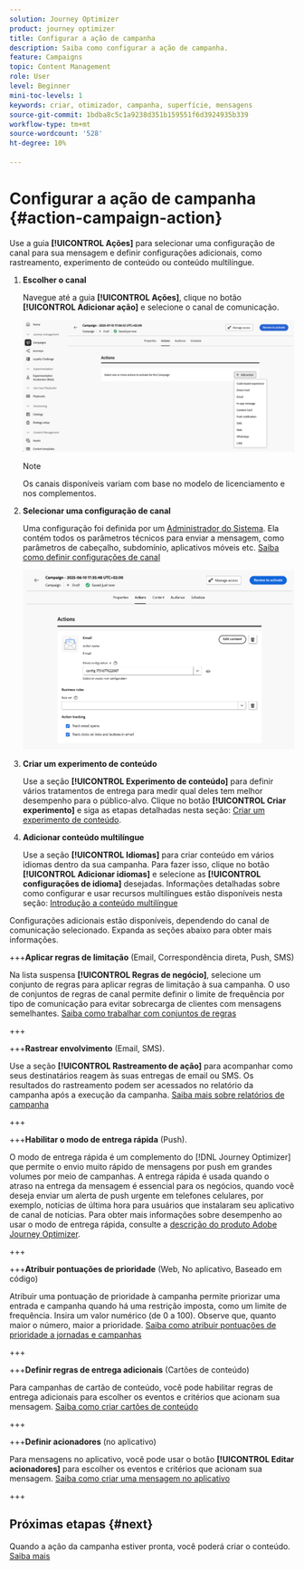 ```yaml
---
solution: Journey Optimizer
product: journey optimizer
title: Configurar a ação de campanha
description: Saiba como configurar a ação de campanha.
feature: Campaigns
topic: Content Management
role: User
level: Beginner
mini-toc-levels: 1
keywords: criar, otimizador, campanha, superfície, mensagens
source-git-commit: 1bdba8c5c1a9238d351b159551f6d3924935b339
workflow-type: tm+mt
source-wordcount: '528'
ht-degree: 10%

---
```



# Configurar a ação de campanha {#action-campaign-action}

Use a guia **[!UICONTROL Ações]** para selecionar uma configuração de canal para sua mensagem e definir configurações adicionais, como rastreamento, experimento de conteúdo ou conteúdo multilíngue.

1. **Escolher o canal**

   Navegue até a guia **[!UICONTROL Ações]**, clique no botão **[!UICONTROL Adicionar ação]** e selecione o canal de comunicação.

   ![](assets/create-campaign-add-action.png)

   >[!NOTE]
   >
   >Os canais disponíveis variam com base no modelo de licenciamento e nos complementos.

1. **Selecionar uma configuração de canal**

   Uma configuração foi definida por um [Administrador do Sistema](../start/path/administrator.md). Ela contém todos os parâmetros técnicos para enviar a mensagem, como parâmetros de cabeçalho, subdomínio, aplicativos móveis etc. [Saiba como definir configurações de canal](../configuration/channel-surfaces.md)

   ![](assets/create-campaign-action.png)

1. **Criar um experimento de conteúdo**

   Use a seção **[!UICONTROL Experimento de conteúdo]** para definir vários tratamentos de entrega para medir qual deles tem melhor desempenho para o público-alvo. Clique no botão **[!UICONTROL Criar experimento]** e siga as etapas detalhadas nesta seção: [Criar um experimento de conteúdo](../content-management/content-experiment.md).

1. **Adicionar conteúdo multilíngue**

   Use a seção **[!UICONTROL Idiomas]** para criar conteúdo em vários idiomas dentro da sua campanha. Para fazer isso, clique no botão **[!UICONTROL Adicionar idiomas]** e selecione as **[!UICONTROL configurações de idioma]** desejadas. Informações detalhadas sobre como configurar e usar recursos multilíngues estão disponíveis nesta seção: [Introdução a conteúdo multilíngue](../content-management/multilingual-gs.md)

Configurações adicionais estão disponíveis, dependendo do canal de comunicação selecionado. Expanda as seções abaixo para obter mais informações.

+++**Aplicar regras de limitação** (Email, Correspondência direta, Push, SMS)

Na lista suspensa **[!UICONTROL Regras de negócio]**, selecione um conjunto de regras para aplicar regras de limitação à sua campanha. O uso de conjuntos de regras de canal permite definir o limite de frequência por tipo de comunicação para evitar sobrecarga de clientes com mensagens semelhantes. [Saiba como trabalhar com conjuntos de regras](../conflict-prioritization/rule-sets.md)

+++

+++**Rastrear envolvimento** (Email, SMS).

Use a seção **[!UICONTROL Rastreamento de ação]** para acompanhar como seus destinatários reagem às suas entregas de email ou SMS. Os resultados do rastreamento podem ser acessados no relatório da campanha após a execução da campanha. [Saiba mais sobre relatórios de campanha](../reports/campaign-global-report-cja.md)

+++

+++**Habilitar o modo de entrega rápida** (Push).

O modo de entrega rápida é um complemento do [!DNL Journey Optimizer] que permite o envio muito rápido de mensagens por push em grandes volumes por meio de campanhas. A entrega rápida é usada quando o atraso na entrega da mensagem é essencial para os negócios, quando você deseja enviar um alerta de push urgente em telefones celulares, por exemplo, notícias de última hora para usuários que instalaram seu aplicativo de canal de notícias. Para obter mais informações sobre desempenho ao usar o modo de entrega rápida, consulte a [descrição do produto Adobe Journey Optimizer](https://helpx.adobe.com/br/legal/product-descriptions/adobe-journey-optimizer.html).

+++

+++**Atribuir pontuações de prioridade** (Web, No aplicativo, Baseado em código)

Atribuir uma pontuação de prioridade à campanha permite priorizar uma entrada e campanha quando há uma restrição imposta, como um limite de frequência. Insira um valor numérico (de 0 a 100). Observe que, quanto maior o número, maior a prioridade. [Saiba como atribuir pontuações de prioridade a jornadas e campanhas](../conflict-prioritization/priority-scores.md)

+++

+++**Definir regras de entrega adicionais** (Cartões de conteúdo)

Para campanhas de cartão de conteúdo, você pode habilitar regras de entrega adicionais para escolher os eventos e critérios que acionam sua mensagem. [Saiba como criar cartões de conteúdo](../content-card/create-content-card.md)

+++

+++**Definir acionadores** (no aplicativo)

Para mensagens no aplicativo, você pode usar o botão **[!UICONTROL Editar acionadores]** para escolher os eventos e critérios que acionam sua mensagem. [Saiba como criar uma mensagem no aplicativo](../in-app/create-in-app.md)

+++

## Próximas etapas {#next}

Quando a ação da campanha estiver pronta, você poderá criar o conteúdo. [Saiba mais](campaign-content.md)
